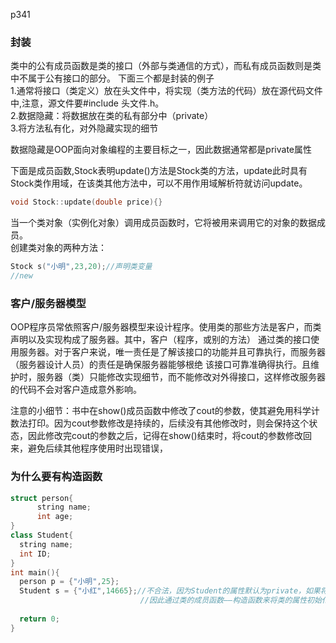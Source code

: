 p341
### 封装
类中的公有成员函数是类的接口（外部与类通信的方式），而私有成员函数则是类中不属于公有接口的部分。
下面三个都是封装的例子  
1.通常将接口（类定义）放在头文件中，将实现（类方法的代码）放在源代码文件中,注意，源文件要#include 头文件.h。  
2.数据隐藏：将数据放在类的私有部分中（private）  
3.将方法私有化，对外隐藏实现的细节  

数据隐藏是OOP面向对象编程的主要目标之一，因此数据通常都是private属性  

下面是成员函数,Stock表明update()方法是Stock类的方法，update此时具有Stock类作用域，在该类其他方法中，可以不用作用域解析符就访问update。  
```c++
void Stock::update(double price){}
```
当一个类对象（实例化对象）调用成员函数时，它将被用来调用它的对象的数据成员。  
创建类对象的两种方法：
```c++
Stock s("小明",23,20);//声明类变量
//new
```

### 客户/服务器模型  
OOP程序员常依照客户/服务器模型来设计程序。使用类的那些方法是客户，而类声明以及实现构成了服务器。其中，客户（程序，或别的方法）
通过类的接口使用服务器。对于客户来说，唯一责任是了解该接口的功能并且可靠执行，而服务器（服务器设计人员）的责任是确保服务器能够根绝
该接口可靠准确得执行。且维护时，服务器（类）只能修改实现细节，而不能修改对外得接口，这样修改服务器的代码不会对客户造成意外影响。

注意的小细节：书中在show()成员函数中修改了cout的参数，使其避免用科学计数法打印。因为cout参数修改是持续的，后续没有其他修改时，则会保持这个状态，因此修改完cout的参数之后，记得在show()结束时，将cout的参数修改回来，避免后续其他程序使用时出现错误，

### 为什么要有构造函数
```c++
struct person{
      string name;
      int age;
}
class Student{
  string name;
  int ID;
}
int main(){
  person p = {"小明",25};
  Student s = {"小红",14665};//不合法，因为Student的属性默认为private，如果将其属性变为public则可以像上面结构体那样声明，但是这违背了数据隐藏的原则。
                             //因此通过类的成员函数——构造函数来将类的属性初始化。
  
  return 0;
}
```
